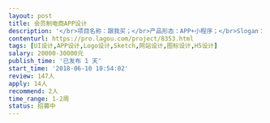 ```yaml
---                
layout: post       
title: 会员制电商APP设计           
description: '</br>项目名称：跟我买；</br>产品形态：APP+小程序；</br>Slogan：全球好物，自购省钱，分享赚钱。</br></br>跟我买是一个会员制电商APP，主要页面的原型已出炉，需要讨论原型，并根据原型出UI设计。</br>'     
contenturl: https://pro.lagou.com/project/8353.html      
tags: [UI设计,APP设计,Logo设计,Sketch,网站设计,图标设计,H5设计]            
salary: 20000-30000元          
publish_time: '已发布 1 天'         
start_time: '2018-06-10 10:54:02'           
review: 147人                   
apply: 14人                   
recommend: 2人                   
time_range: 1-2周              
status: 招募中                  
---                 
```

